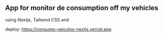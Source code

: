 ## App for monitor de consumption off my vehicles

using Nextjs, Tailwind CSS and 

deploy: https://consumo-veiculos-nextjs.vercel.app
